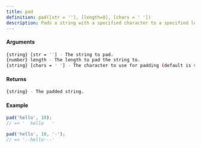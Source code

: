 ```yaml
---
title: pad
definition: pad([str = ''], [length=0], [chars = ' '])
description: Pads a string with a specified character to a specified length.
---
```



#### Arguments


```bash
{string} [str = ''] - The string to pad.
{number} length - The length to pad the string to.
{string} [chars = ' '] - The character to use for padding (default is space).
```


#### Returns


```bash
{string} - The padded string.
```


#### Example


```ts
pad('hello', 10);
// => '  hello   '

pad('hello', 10, '-');
// => '--hello---'
```